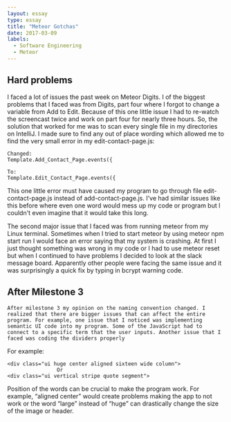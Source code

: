 ```yaml
---
layout: essay
type: essay
title: "Meteor Gotchas"
date: 2017-03-09
labels:
  - Software Engineering
  - Meteor
---
```


## Hard problems

  I faced a lot of issues the past week on Meteor Digits. I of the biggest problems that I faced was from Digits, part four where I forgot to change a variable from Add to Edit. Because of this one little issue I had to re-watch the screencast twice and work on part four for nearly three hours. So, the solution that worked for me was to scan every single file in my directories on IntelliJ. I made sure to find any out of place wording which allowed me to find the very small error in my edit-contact-page.js:

```
Changed: 
Template.Add_Contact_Page.events({
                                  
To:
Template.Edit_Contact_Page.events({

```
                                  
This one little error must have caused my program to go through file edit-contact-page.js instead of add-contact-page.js. I've had similar issues like this before where even one word would mess up my code or program but I couldn't even imagine that it would take this long. 
                                  
  The second major issue that I faced was from running meteor from my Linux terminal. Sometimes when I tried to start meteor by using meteor npm start run I would face an error saying that my system is crashing. At first I just thought something was wrong in my code or I had to use meteor reset but when I continued to have problems I decided to look at the slack message board. Apparently other people were facing the same issue and it was surprisingly a quick fix by typing in bcrypt warning code.

## After Milestone 3

	After milestone 3 my opinion on the naming convention changed. I realized that there are bigger issues that can affect the entire program. For example, one issue that I noticed was implementing semantic UI code into my program. Some of the JavaScript had to connect to a specific term that the user inputs. Another issue that I faced was coding the dividers properly
For example:
```
<div class="ui huge center aligned sixteen wide column">
				Or
<div class="ui vertical stripe quote segment">
```
Position of the words can be crucial to make the program work. For example, “aligned center” would create problems making the app to not work or the word “large” instead of “huge” can drastically change the size of the image or header. 
